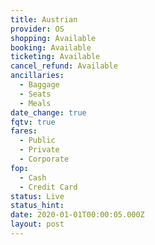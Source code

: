 ```yaml
---
title: Austrian
provider: OS
shopping: Available
booking: Available
ticketing: Available
cancel_refund: Available
ancillaries:
  - Baggage
  - Seats
  - Meals
date_change: true
fqtv: true
fares:
  - Public
  - Private
  - Corporate
fop:
  - Cash
  - Credit Card
status: Live
status_hint:
date: 2020-01-01T00:00:05.000Z
layout: post
---
```

